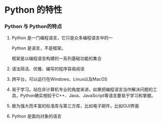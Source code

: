 # Python 的特性

### Python 与 Python的特点
1. Python 是一门编程语言，它只是众多编程语言中的一
   
   Python 是语言，不是框架。

   框架是以编程语言构建的一系列基础功能的集合 

2. 语法简洁、优雅、编写的程序容易阅读

3. 跨平台，可以运行在Windows、Linux以及MacOS

4. 易于学习。站在非计算机专业的角度来讲，如果把编程语言当作解决问题的工具，Python确实相较于C++、Java、JavaScript等语言要易于学习和掌握。

5. 极为强大而丰富的标准库与第三方库，比如电子邮件，比如GUI界面

6. Python 是面向对象的语言
